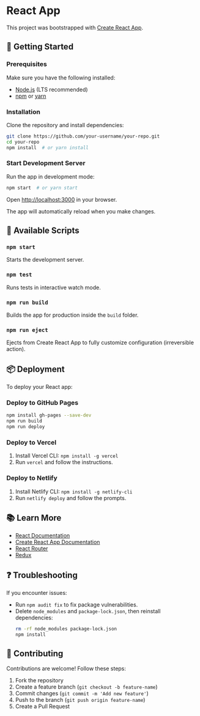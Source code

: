 # React App

This project was bootstrapped with [Create React App](https://github.com/facebook/create-react-app).

## 🚀 Getting Started

### Prerequisites
Make sure you have the following installed:
- [Node.js](https://nodejs.org/) (LTS recommended)
- [npm](https://www.npmjs.com/) or [yarn](https://yarnpkg.com/)

### Installation
Clone the repository and install dependencies:
```sh
git clone https://github.com/your-username/your-repo.git
cd your-repo
npm install  # or yarn install
```

### Start Development Server
Run the app in development mode:
```sh
npm start  # or yarn start
```
Open [http://localhost:3000](http://localhost:3000) in your browser.

The app will automatically reload when you make changes.

## 📜 Available Scripts

### `npm start`
Starts the development server.

### `npm test`
Runs tests in interactive watch mode.

### `npm run build`
Builds the app for production inside the `build` folder.

### `npm run eject`
Ejects from Create React App to fully customize configuration (irreversible action).

## 📦 Deployment
To deploy your React app:

### **Deploy to GitHub Pages**
```sh
npm install gh-pages --save-dev
npm run build
npm run deploy
```

### **Deploy to Vercel**
1. Install Vercel CLI: `npm install -g vercel`
2. Run `vercel` and follow the instructions.

### **Deploy to Netlify**
1. Install Netlify CLI: `npm install -g netlify-cli`
2. Run `netlify deploy` and follow the prompts.

## 📚 Learn More
- [React Documentation](https://reactjs.org/)
- [Create React App Documentation](https://facebook.github.io/create-react-app/docs/getting-started)
- [React Router](https://reactrouter.com/)
- [Redux](https://redux.js.org/)

## ❓ Troubleshooting
If you encounter issues:
- Run `npm audit fix` to fix package vulnerabilities.
- Delete `node_modules` and `package-lock.json`, then reinstall dependencies:
  ```sh
  rm -rf node_modules package-lock.json
  npm install
  ```

## 👥 Contributing
Contributions are welcome! Follow these steps:
1. Fork the repository
2. Create a feature branch (`git checkout -b feature-name`)
3. Commit changes (`git commit -m 'Add new feature'`)
4. Push to the branch (`git push origin feature-name`)
5. Create a Pull Request
